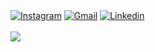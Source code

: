 <div>
  <a href="https://www.instagram.com/lpbborges93" target="_blank"><img src="https://img.shields.io/badge/-Instagram-E4405F?style=flat&logo=instagram&logoColor=white" alt="Instagram" /></a>
  <a href="mailto: luizpaulobborges@gmail.com"><img src="https://img.shields.io/badge/Gmail-red?style=flat&logo=Gmail&logoColor=white" alt="Gmail" /></a>
  <a href="https://www.linkedin.com/in/luizpaulobborges/" target="_blank"><img src="https://img.shields.io/badge/LinkedIn-blue?style=flat&logo=linkedin&labelColor=blue" alt="Linkedin" /></a>
</div>
<br>

<a href="https://github.com/lpbborges/">
  <img align="center" src="https://github-readme-stats.vercel.app/api/top-langs/?username=lpbborges&layout=compact&langs_count=6&theme=dark" />
</a>

